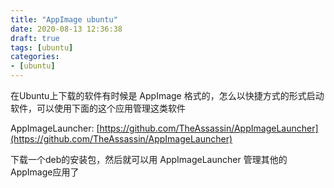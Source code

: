 ```yaml
---
title: "AppImage ubuntu"
date: 2020-08-13 12:36:38
draft: true
tags: [ubuntu]
categories:
- [ubuntu]
---
```


在Ubuntu上下载的软件有时候是 AppImage 格式的，怎么以快捷方式的形式启动软件，可以使用下面的这个应用管理这类软件

AppImageLauncher: [https://github.com/TheAssassin/AppImageLauncher](https://github.com/TheAssassin/AppImageLauncher)

下载一个deb的安装包，然后就可以用 AppImageLauncher 管理其他的AppImage应用了

